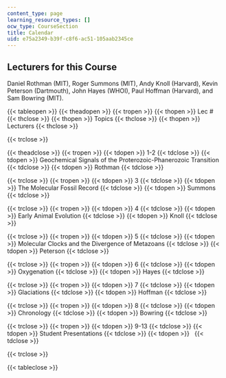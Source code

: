 ```yaml
---
content_type: page
learning_resource_types: []
ocw_type: CourseSection
title: Calendar
uid: e75a2349-b39f-c8f6-ac51-105aab2345ce
---
```


Lecturers for this Course
-------------------------

Daniel Rothman (MIT), Roger Summons (MIT), Andy Knoll (Harvard), Kevin Peterson (Dartmouth), John Hayes (WHOI), Paul Hoffman (Harvard), and Sam Bowring (MIT).

{{< tableopen >}}
{{< theadopen >}}
{{< tropen >}}
{{< thopen >}}
Lec #
{{< thclose >}}
{{< thopen >}}
Topics
{{< thclose >}}
{{< thopen >}}
Lecturers
{{< thclose >}}

{{< trclose >}}

{{< theadclose >}}
{{< tropen >}}
{{< tdopen >}}
1-2
{{< tdclose >}}
{{< tdopen >}}
Geochemical Signals of the Proterozoic-Phanerozoic Transition
{{< tdclose >}}
{{< tdopen >}}
Rothman
{{< tdclose >}}

{{< trclose >}}
{{< tropen >}}
{{< tdopen >}}
3
{{< tdclose >}}
{{< tdopen >}}
The Molecular Fossil Record
{{< tdclose >}}
{{< tdopen >}}
Summons
{{< tdclose >}}

{{< trclose >}}
{{< tropen >}}
{{< tdopen >}}
4
{{< tdclose >}}
{{< tdopen >}}
Early Animal Evolution
{{< tdclose >}}
{{< tdopen >}}
Knoll
{{< tdclose >}}

{{< trclose >}}
{{< tropen >}}
{{< tdopen >}}
5
{{< tdclose >}}
{{< tdopen >}}
Molecular Clocks and the Divergence of Metazoans
{{< tdclose >}}
{{< tdopen >}}
Peterson
{{< tdclose >}}

{{< trclose >}}
{{< tropen >}}
{{< tdopen >}}
6
{{< tdclose >}}
{{< tdopen >}}
Oxygenation
{{< tdclose >}}
{{< tdopen >}}
Hayes
{{< tdclose >}}

{{< trclose >}}
{{< tropen >}}
{{< tdopen >}}
7
{{< tdclose >}}
{{< tdopen >}}
Glaciations
{{< tdclose >}}
{{< tdopen >}}
Hoffman
{{< tdclose >}}

{{< trclose >}}
{{< tropen >}}
{{< tdopen >}}
8
{{< tdclose >}}
{{< tdopen >}}
Chronology
{{< tdclose >}}
{{< tdopen >}}
Bowring
{{< tdclose >}}

{{< trclose >}}
{{< tropen >}}
{{< tdopen >}}
9-13
{{< tdclose >}}
{{< tdopen >}}
Student Presentations
{{< tdclose >}}
{{< tdopen >}}
 
{{< tdclose >}}

{{< trclose >}}

{{< tableclose >}}